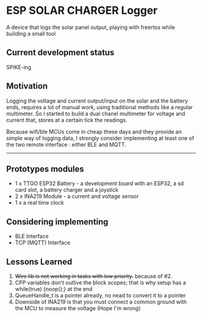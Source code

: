 # ESP SOLAR CHARGER Logger

A device that logs the solar panel output, playing with freertos while building a small tool

## Current development status 

SPIKE-ing

## Motivation

Logging the voltage and current output/input on the solar and the battery ends, requires a lot of manual work, using traditional methods like a regular multimeter. So I started to build a dual chanel multimeter for voltage and current that, stores at a certain tick the readings. 

Because wifi/ble MCUs come in cheap these days and they provide an simple way of logging data, I strongly consider implementing at least one of the two remote interface : either BLE and MQTT.

---------- 

## Prototypes modules

- 1 x TTGO ESP32 Battery - a development board with an ESP32, a sd card slot, a battery charger and a joystick
- 2 x INA219 Module - a current and voltage sensor
- 1 x a real time clock


## Considering implementing

- BLE Interface
- TCP (MQTT) Interface

## Lessons Learned

1. <strike> Wire lib is not working in tasks with low priority.</strike> because of #2.
2. CPP variables don't outlive the block scopes; that is why setup has a while(true) {noop();} at the end
3. QueueHandle_t is a pointer already, no nead to convert it to a pointer 
4. Downside of INA219 is that you must connect a common ground with the MCU to measure the voltage (Hope I'm wrong)